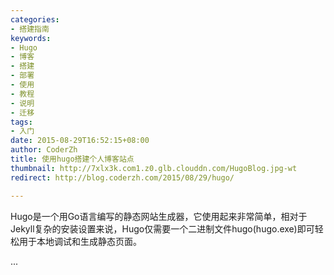 ```yaml
---
categories:
- 搭建指南
keywords:
- Hugo
- 博客
- 搭建
- 部署
- 使用
- 教程
- 说明
- 迁移
tags:
- 入门
date: 2015-08-29T16:52:15+08:00
author: CoderZh
title: 使用hugo搭建个人博客站点
thumbnail: http://7xlx3k.com1.z0.glb.clouddn.com/HugoBlog.jpg-wt
redirect: http://blog.coderzh.com/2015/08/29/hugo/

---
```


Hugo是一个用Go语言编写的静态网站生成器，它使用起来非常简单，相对于Jekyll复杂的安装设置来说，Hugo仅需要一个二进制文件hugo(hugo.exe)即可轻松用于本地调试和生成静态页面。

...
